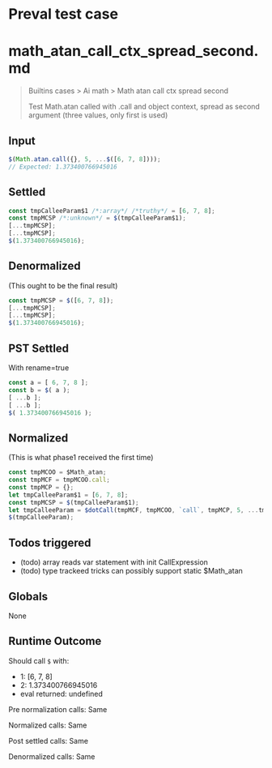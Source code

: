 # Preval test case

# math_atan_call_ctx_spread_second.md

> Builtins cases > Ai math > Math atan call ctx spread second
>
> Test Math.atan called with .call and object context, spread as second argument (three values, only first is used)

## Input

`````js filename=intro
$(Math.atan.call({}, 5, ...$([6, 7, 8])));
// Expected: 1.373400766945016
`````


## Settled


`````js filename=intro
const tmpCalleeParam$1 /*:array*/ /*truthy*/ = [6, 7, 8];
const tmpMCSP /*:unknown*/ = $(tmpCalleeParam$1);
[...tmpMCSP];
[...tmpMCSP];
$(1.373400766945016);
`````


## Denormalized
(This ought to be the final result)

`````js filename=intro
const tmpMCSP = $([6, 7, 8]);
[...tmpMCSP];
[...tmpMCSP];
$(1.373400766945016);
`````


## PST Settled
With rename=true

`````js filename=intro
const a = [ 6, 7, 8 ];
const b = $( a );
[ ...b ];
[ ...b ];
$( 1.373400766945016 );
`````


## Normalized
(This is what phase1 received the first time)

`````js filename=intro
const tmpMCOO = $Math_atan;
const tmpMCF = tmpMCOO.call;
const tmpMCP = {};
let tmpCalleeParam$1 = [6, 7, 8];
const tmpMCSP = $(tmpCalleeParam$1);
let tmpCalleeParam = $dotCall(tmpMCF, tmpMCOO, `call`, tmpMCP, 5, ...tmpMCSP);
$(tmpCalleeParam);
`````


## Todos triggered


- (todo) array reads var statement with init CallExpression
- (todo) type trackeed tricks can possibly support static $Math_atan


## Globals


None


## Runtime Outcome


Should call `$` with:
 - 1: [6, 7, 8]
 - 2: 1.373400766945016
 - eval returned: undefined

Pre normalization calls: Same

Normalized calls: Same

Post settled calls: Same

Denormalized calls: Same
